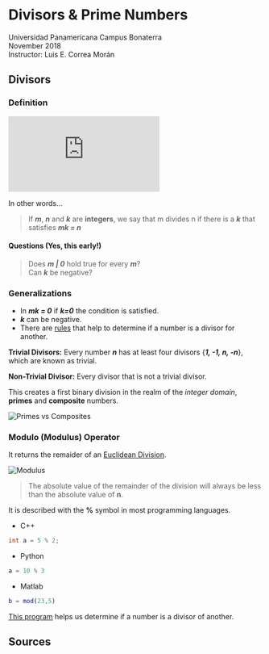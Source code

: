 # Divisors & Prime Numbers

Universidad Panamericana Campus Bonaterra  
November 2018  
Instructor: Luis E. Correa Morán  

## Divisors

### Definition

![Divisor Definition](https://latex.codecogs.com/png.latex?%5Cdpi%7B100%7D%20%5Clarge%20%5Ctext%7Bgiven%20that%20%7D%20%5Cbold%7Bm%2C%20n%2C%20k%7D%20%5Cin%20%5Cmathbb%7BI%7D%5C%5C%20%5C%5C%20%5Ctext%7Bit%20is%20said%20that%20%7D%20%5Cbold%7Bm%7D%20%5Ctext%7B%20is%20a%20divisor%20of%20%7D%20%5Cbold%7Bn%7D%5C%5C%20%5C%5C%20%5Ctext%7Bif%20there%20is%20a%20factor%20%7D%20%5Cbold%7Bk%7D%20%5Ctext%7B%20that%20satisfies%7D%5C%5C%20%5C%5C%20%5Cbold%7Bmk%20%3D%20n%7D%5C%5C%20%5C%5C%20%5Ctext%7BIt%20is%20said%20that%20%7D%5C%5C%20m%20%7C%20n)

In other words...  
> If ***m***, ***n*** and ***k*** are **integers**, we say that m divides n if there is a ***k*** that satisfies ***mk = n***  

#### Questions (Yes, this early!)

> Does ***m | 0*** hold true for every ***m***?  
> Can ***k*** be negative?

### Generalizations

* In ***mk = 0*** if ***k=0*** the condition is satisfied.  
* ***k*** can be negative.
* There are [rules](https://en.wikipedia.org/wiki/Divisibility_rule) that help to determine if a number is a divisor for another.  

**Trivial Divisors:** Every number ***n*** has at least four divisors {***1, -1, n, -n***}, which are known as trivial.

**Non-Trivial Divisor:** Every divisor that is not a trivial divisor.  

This creates a first binary division in the realm of the *integer domain*, **primes** and **composite** numbers.

![Primes vs Composites](https://upload.wikimedia.org/wikipedia/commons/thumb/f/f0/Primes-vs-composites.svg/468px-Primes-vs-composites.svg.png)

### Modulo (Modulus) Operator

It returns the remaider of an [Euclidean Division](https://en.wikipedia.org/wiki/Euclidean_division).

![Modulus](https://wikimedia.org/api/rest_v1/media/math/render/svg/26e400cfa04a88df0482f7e69b4e9304dabede4a)

> The absolute value of the remainder of the division will always be less than the absolute value of **n**.

It is described with the **%** symbol in most programming languages.

* C++  

```cpp
int a = 5 % 2;
```

* Python

```Python
a = 10 % 3
```

* Matlab

```Matlab
b = mod(23,5)
```

[This program](main.cpp) helps us determine if a number is a divisor of another.  

## Sources